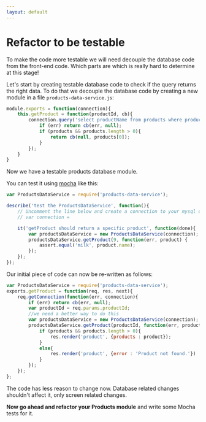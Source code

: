 ```yaml
---
layout: default
---
```

# Refactor to be testable

To make the code more testable we will need decouple the database code from the front-end code. Which parts are which is really hard to determine at this stage!

Let's start by creating testable database code to check if the query returns the right data. To do that we decouple the database code by creating a new module in a file `products-data-service.js`:

```javascript
module.exports = function(connection){
    this.getProduct = function(productId, cb){
        connection.query('select productName from products where productId = ?', productId, function(err, products){
            if (err) return cb(err, null);
            if (products && products.length > 0){
                return cb(null, products[0]);
            }
        });
    }
}
```

Now we have a testable products database module.

You can test it using [mocha](https://mochajs.org/) like this:

```javascript
var ProductsDataService = require('products-data-service');

describe('test the ProductsDataService', function(){
    // Uncomment the line below and create a connection to your mysql database
    // var connection =

    it('getProduct should return a specific product', function(done){
        var productsDataService = new ProductsDataService(connection);
        productsDataService.getProduct(9, function(err, product) {
            assert.equal('milk', product.name);
        });
    });
});
```

Our initial piece of code can now be re-written as follows:

```javascript
var ProductsDataService = require('products-data-service');
exports.getProduct = function(req, res, next){
    req.getConnection(function(err, connection){
        if (err) return cb(err, null);
        var productId = req.params.productId;
        //we need a better way to do this
        var productsDataService = new ProductsDataService(connection);
        productsDataService.getProduct(productId, function(err, product) {
            if (products && products.length > 0){
                res.render('product', {products : product});
            }
            else{
                res.render('product', {error : 'Product not found.'})
            }
        });
    });
};
```

The code has less reason to change now. Database related changes shouldn't affect it, only screen related changes.

**Now go ahead and refactor your Products module** and write some Mocha tests for it.
